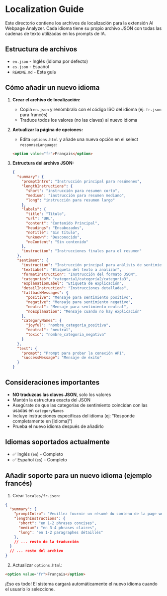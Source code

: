 # Localization Guide

Este directorio contiene los archivos de localización para la extensión AI Webpage Analyzer. Cada idioma tiene su propio archivo JSON con todas las cadenas de texto utilizadas en los prompts de IA.

## Estructura de archivos

- `en.json` - Inglés (idioma por defecto)
- `es.json` - Español
- `README.md` - Esta guía

## Cómo añadir un nuevo idioma

1. **Crear el archivo de localización:**
   - Copia `en.json` y renómbralo con el código ISO del idioma (ej: `fr.json` para francés)
   - Traduce todos los valores (no las claves) al nuevo idioma

2. **Actualizar la página de opciones:**
   - Edita `options.html` y añade una nueva opción en el select `responseLanguage`:
   ```html
   <option value="fr">Français</option>
   ```

3. **Estructura del archivo JSON:**
   ```json
   {
     "summary": {
       "promptIntro": "Instrucción principal para resúmenes",
       "lengthInstructions": {
         "short": "instrucción para resumen corto",
         "medium": "instrucción para resumen mediano", 
         "long": "instrucción para resumen largo"
       },
       "labels": {
         "title": "Título",
         "url": "URL",
         "content": "Contenido Principal",
         "headings": "Encabezados",
         "noTitle": "Sin título",
         "unknown": "Desconocido",
         "noContent": "Sin contenido"
       },
       "instruction": "Instrucciones finales para el resumen"
     },
     "sentiment": {
       "instruction": "Instrucción principal para análisis de sentimientos",
       "textLabel": "Etiqueta del texto a analizar",
       "formatInstruction": "Instrucción del formato JSON",
       "categories": "categoría1/categoría2/categoría3",
       "explanationLabel": "Etiqueta de explicación",
       "detailInstruction": "Instrucciones detalladas",
       "fallbackMessages": {
         "positive": "Mensaje para sentimiento positivo",
         "negative": "Mensaje para sentimiento negativo", 
         "neutral": "Mensaje para sentimiento neutral",
         "noExplanation": "Mensaje cuando no hay explicación"
       },
       "categoryNames": {
         "joyful": "nombre_categoria_positiva",
         "neutral": "neutral",
         "toxic": "nombre_categoria_negativa"
       }
     },
     "test": {
       "prompt": "Prompt para probar la conexión API",
       "successMessage": "Mensaje de éxito"
     }
   }
   ```

## Consideraciones importantes

- **NO traduzcas las claves JSON**, solo los valores
- Mantén la estructura exacta del JSON
- Asegúrate de que las categorías de sentimiento coincidan con las usadas en `categoryNames`
- Incluye instrucciones específicas del idioma (ej: "Responde completamente en [idioma]")
- Prueba el nuevo idioma después de añadirlo

## Idiomas soportados actualmente

- ✅ Inglés (`en`) - Completo
- ✅ Español (`es`) - Completo

## Añadir soporte para un nuevo idioma (ejemplo francés)

1. Crear `locales/fr.json`:
```json
{
  "summary": {
    "promptIntro": "Veuillez fournir un résumé du contenu de la page web suivante",
    "lengthInstructions": {
      "short": "en 1-2 phrases concises",
      "medium": "en 3-4 phrases claires", 
      "long": "en 1-2 paragraphes détaillés"
    },
    // ... resto de la traducción
  }
  // ... resto del archivo
}
```

2. Actualizar `options.html`:
```html
<option value="fr">Français</option>
```

¡Eso es todo! El sistema cargará automáticamente el nuevo idioma cuando el usuario lo seleccione.